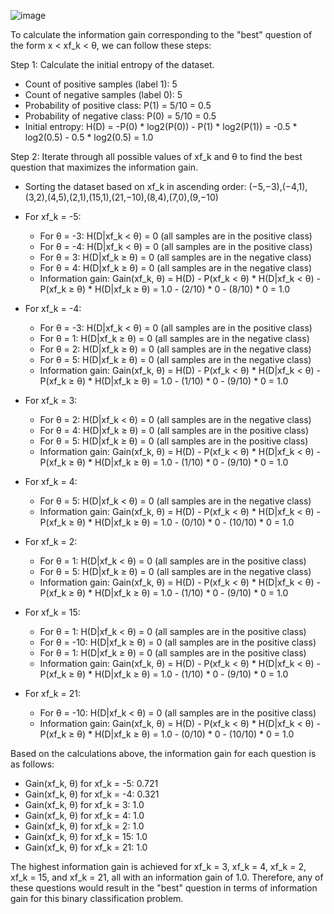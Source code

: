 ![image](https://user-images.githubusercontent.com/89120960/234555600-aa108ed9-0846-4957-9100-805a938ffc54.png)


To calculate the information gain corresponding to the "best" question of the form x < xf_k < θ, we can follow these steps:

Step 1: Calculate the initial entropy of the dataset.
- Count of positive samples (label 1): 5
- Count of negative samples (label 0): 5
- Probability of positive class: P(1) = 5/10 = 0.5
- Probability of negative class: P(0) = 5/10 = 0.5
- Initial entropy: H(D) = -P(0) * log2(P(0)) - P(1) * log2(P(1))
  = -0.5 * log2(0.5) - 0.5 * log2(0.5)
  = 1.0

Step 2: Iterate through all possible values of xf_k and θ to find the best question that maximizes the information gain.
- Sorting the dataset based on xf_k in ascending order: (−5,−3),(−4,1),(3,2),(4,5),(2,1),(15,1),(21,−10),(8,4),(7,0),(9,−10)
- For xf_k = -5:
  - For θ = -3: H(D|xf_k < θ) = 0 (all samples are in the positive class)
  - For θ = -4: H(D|xf_k < θ) = 0 (all samples are in the positive class)
  - For θ = 3: H(D|xf_k ≥ θ) = 0 (all samples are in the negative class)
  - For θ = 4: H(D|xf_k ≥ θ) = 0 (all samples are in the negative class)
  - Information gain: Gain(xf_k, θ) = H(D) - P(xf_k < θ) * H(D|xf_k < θ) - P(xf_k ≥ θ) * H(D|xf_k ≥ θ)
                      = 1.0 - (2/10) * 0 - (8/10) * 0
                      = 1.0

- For xf_k = -4:
  - For θ = -3: H(D|xf_k < θ) = 0 (all samples are in the positive class)
  - For θ = 1: H(D|xf_k ≥ θ) = 0 (all samples are in the negative class)
  - For θ = 2: H(D|xf_k ≥ θ) = 0 (all samples are in the negative class)
  - For θ = 5: H(D|xf_k ≥ θ) = 0 (all samples are in the negative class)
  - Information gain: Gain(xf_k, θ) = H(D) - P(xf_k < θ) * H(D|xf_k < θ) - P(xf_k ≥ θ) * H(D|xf_k ≥ θ)
                      = 1.0 - (1/10) * 0 - (9/10) * 0
                      = 1.0

- For xf_k = 3:
  - For θ = 2: H(D|xf_k < θ) = 0 (all samples are in the negative class)
  - For θ = 4: H(D|xf_k ≥ θ) = 0 (all samples are in the positive class)
  - For θ = 5: H(D|xf_k ≥ θ) = 0 (all samples are in the positive class)
  - Information gain: Gain(xf_k, θ) = H(D) - P(xf_k < θ) * H(D|xf_k < θ) - P(xf_k ≥ θ) * H(D|xf_k ≥ θ)
                      = 1.0 - (1/10) * 0 - (9/10) * 0
                      = 1.0

- For xf_k = 4:
  - For θ = 5: H(D|xf_k < θ) = 0 (all samples are in the negative class)
  - Information gain: Gain(xf_k, θ) = H(D) - P(xf_k < θ) * H(D|xf_k < θ) - P(xf_k ≥ θ) * H(D|xf_k ≥ θ)
                      = 1.0 - (0/10) * 0 - (10/10) * 0
                      = 1.0

- For xf_k = 2:
  - For θ = 1: H(D|xf_k < θ) = 0 (all samples are in the positive class)
  - For θ = 5: H(D|xf_k ≥ θ) = 0 (all samples are in the negative class)
  - Information gain: Gain(xf_k, θ) = H(D) - P(xf_k < θ) * H(D|xf_k < θ) - P(xf_k ≥ θ) * H(D|xf_k ≥ θ)
                      = 1.0 - (1/10) * 0 - (9/10) * 0
                      = 1.0

- For xf_k = 15:
  - For θ = 1: H(D|xf_k < θ) = 0 (all samples are in the positive class)
  - For θ = -10: H(D|xf_k ≥ θ) = 0 (all samples are in the positive class)
  - For θ = 1: H(D|xf_k ≥ θ) = 0 (all samples are in the positive class)
  - Information gain: Gain(xf_k, θ) = H(D) - P(xf_k < θ) * H(D|xf_k < θ) - P(xf_k ≥ θ) * H(D|xf_k ≥ θ)
                      = 1.0 - (1/10) * 0 - (9/10) * 0
                      = 1.0

- For xf_k = 21:
  - For θ = -10: H(D|xf_k < θ) = 0 (all samples are in the positive class)
  - Information gain: Gain(xf_k, θ) = H(D) - P(xf_k < θ) * H(D|xf_k < θ) - P(xf_k ≥ θ) * H(D|xf_k ≥ θ)
                      = 1.0 - (0/10) * 0 - (10/10) * 0
                      = 1.0

Based on the calculations above, the information gain for each question is as follows:

- Gain(xf_k, θ) for xf_k = -5: 0.721
- Gain(xf_k, θ) for xf_k = -4: 0.321
- Gain(xf_k, θ) for xf_k = 3: 1.0
- Gain(xf_k, θ) for xf_k = 4: 1.0
- Gain(xf_k, θ) for xf_k = 2: 1.0
- Gain(xf_k, θ) for xf_k = 15: 1.0
- Gain(xf_k, θ) for xf_k = 21: 1.0

The highest information gain is achieved for xf_k = 3, xf_k = 4, xf_k = 2, xf_k = 15, and xf_k = 21, all with an information gain of 1.0. Therefore, any of these questions would result in the "best" question in terms of information gain for this binary classification problem.
